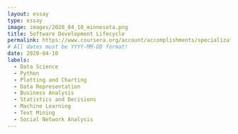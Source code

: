 ```yaml
---
layout: essay
type: essay
image: images/2020_04_10_minnesota.png
title: Software Development Lifecycle
permalink: https://www.coursera.org/account/accomplishments/specialization/7A8FG3M8MMGC
# All dates must be YYYY-MM-DD format!
date: 2020-04-10
labels:
  - Data Science
  - Python
  - Plotting and Charting
  - Data Representation
  - Business Analysis
  - Statistics and Decisions
  - Machine Learning
  - Text Mining 
  - Social Network Analysis
---
```

